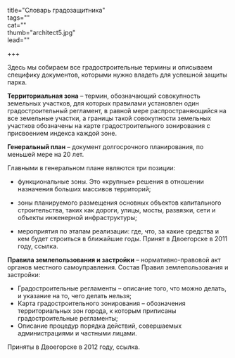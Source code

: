 title="Cловарь градозащитника"  
tags=""  
cat=""  
thumb="architect5.jpg"  
lead=""

+++  

Здесь мы собираем все градостроительные термины и описываем специфику документов, которыми нужно владеть для успешной защиты парка.

**Территориальная зона** – термин, обозначающий совокупность земельных участков, для которых правилами установлен один градостроительный регламент, в равной мере распространяющийся на все земельные участки, а границы такой совокупности земельных участков обозначены на карте градостроительного зонирования с присвоением индекса каждой зоне.

**Генеральный план** – документ долгосрочного планирования, по меньшей мере на 20 лет.

Главными в генеральном плане являются три позиции:

* функциональные зоны. Это «крупные» решения в отношении назначения больших массивов территорий;

* зоны планируемого размещения основных объектов капитального строительства, таких как дороги, улицы, мосты, развязки, сети и объекты инженерной инфраструктуры;

* мероприятия по этапам реализации: где, что, за какие средства и кем будет строиться в ближайшие годы. 
Принят в Двоегорске в 2011 году, ссылка.

**Правила землепользования и застройки** – нормативно-правовой акт органов местного самоуправления. 
Состав Правил землепользования и застройки: 

* Градостроительные регламенты – описание того, что можно делать, и указание на то, чего делать нельзя; 
* Карта градостроительного зонирования – обозначения территориальных зон города, к которым приписаны градостроительные регламенты; 
* Описание процедур порядка действий, совершаемых администрациями и частными лицами. 

Приняты в Двоегорске в 2012 году, ссылка.
